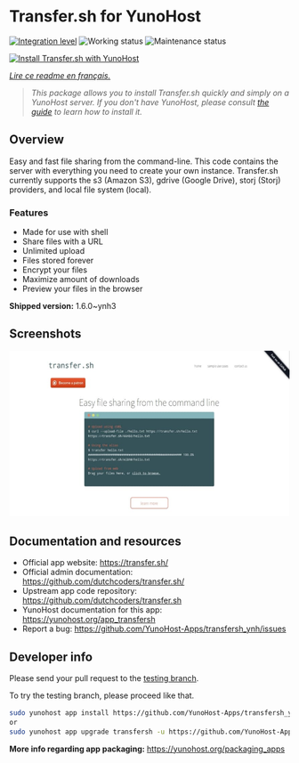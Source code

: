 <!--
N.B.: This README was automatically generated by https://github.com/YunoHost/apps/tree/master/tools/README-generator
It shall NOT be edited by hand.
-->

# Transfer.sh for YunoHost

[![Integration level](https://dash.yunohost.org/integration/transfersh.svg)](https://dash.yunohost.org/appci/app/transfersh) ![Working status](https://ci-apps.yunohost.org/ci/badges/transfersh.status.svg) ![Maintenance status](https://ci-apps.yunohost.org/ci/badges/transfersh.maintain.svg)

[![Install Transfer.sh with YunoHost](https://install-app.yunohost.org/install-with-yunohost.svg)](https://install-app.yunohost.org/?app=transfersh)

*[Lire ce readme en français.](./README_fr.md)*

> *This package allows you to install Transfer.sh quickly and simply on a YunoHost server.
If you don't have YunoHost, please consult [the guide](https://yunohost.org/#/install) to learn how to install it.*

## Overview

Easy and fast file sharing from the command-line. This code contains the server with everything you need to create your own instance.
Transfer.sh currently supports the s3 (Amazon S3), gdrive (Google Drive), storj (Storj) providers, and local file system (local).

### Features

- Made for use with shell
- Share files with a URL
- Unlimited upload
- Files stored forever
- Encrypt your files
- Maximize amount of downloads
- Preview your files in the browser


**Shipped version:** 1.6.0~ynh3

## Screenshots

![Screenshot of Transfer.sh](./doc/screenshots/transfer.sh-about.jpg)

## Documentation and resources

* Official app website: <https://transfer.sh/>
* Official admin documentation: <https://github.com/dutchcoders/transfer.sh/>
* Upstream app code repository: <https://github.com/dutchcoders/transfer.sh>
* YunoHost documentation for this app: <https://yunohost.org/app_transfersh>
* Report a bug: <https://github.com/YunoHost-Apps/transfersh_ynh/issues>

## Developer info

Please send your pull request to the [testing branch](https://github.com/YunoHost-Apps/transfersh_ynh/tree/testing).

To try the testing branch, please proceed like that.

``` bash
sudo yunohost app install https://github.com/YunoHost-Apps/transfersh_ynh/tree/testing --debug
or
sudo yunohost app upgrade transfersh -u https://github.com/YunoHost-Apps/transfersh_ynh/tree/testing --debug
```

**More info regarding app packaging:** <https://yunohost.org/packaging_apps>
